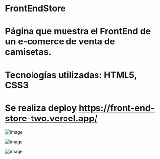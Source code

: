 # FrontEndStore
# Página que muestra el FrontEnd de un e-comerce de venta de camisetas.
# Tecnologías utilizadas: HTML5, CSS3
# Se realiza deploy https://front-end-store-two.vercel.app/

![image](https://user-images.githubusercontent.com/86698059/205713637-e5d37e3c-a00a-45e2-83c0-c3659f4001cf.png)

![image](https://user-images.githubusercontent.com/86698059/205714044-75b470da-ab35-4a7d-9db5-1dd72a31268e.png)

![image](https://user-images.githubusercontent.com/86698059/205714217-19273eac-52a1-4fea-b39b-3231eac48bcc.png)

